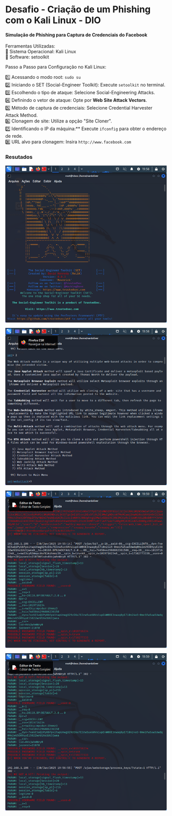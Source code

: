 # Desafio - Criação de um Phishing com o Kali Linux - DIO 

#### Simulação de Phishing para Captura de Credenciais do Facebook  

Ferramentas Utilizadas: 
<br>
🔹 Sistema Operacional: Kali Linux 
<br> 
🔹 Software: setoolkit  

Passo a Passo para Configuração no Kali Linux:

1️⃣ Acessando o modo root: `sudo su`  
2️⃣ Iniciando o SET (Social-Engineer Toolkit): Execute `setoolkit` no terminal.  
3️⃣ Escolhendo o tipo de ataque: Selecione Social-Engineering Attacks.  
4️⃣ Definindo o vetor de ataque: Opte por **Web Site Attack Vectors**.  
5️⃣ Método de captura de credenciais: Selecione Credential Harvester Attack Method.  
6️⃣ Clonagem de site: Utilize a opção "Site Cloner".  
7️⃣ Identificando o IP da máquina:** Execute `ifconfig` para obter o endereço de rede.  
8️⃣ URL alvo para clonagem: Insira `http://www.facebook.com` 

### Resutados
![Texto Alternativo](./Snapshots/VirtualBox_Kali%20Linux_30_01_2025_19_58_14.png)

![Texto Alternativo](./Snapshots/VirtualBox_Kali%20Linux_30_01_2025_19_58_36.png)

![Texto Alternativo](./Snapshots/VirtualBox_Kali%20Linux_30_01_2025_19_59_19.png)

![Texto Alternativo](./Snapshots/VirtualBox_Kali%20Linux_30_01_2025_19_59_42.png)